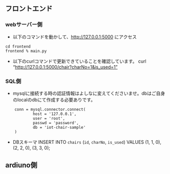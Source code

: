 ## フロントエンド

### webサーバー側
- 以下のコマンドを動かして、http://127.0.0.1:5000 にアクセス
```
cd frontend
frontend % main.py
```

- 以下のcurlコマンドで更新できていることを確認しています。
curl “http://127.0.0.1:5000/chair?charNo=1&is_used=1”


### SQL側
- mysqlに接続する時の認証情報はよしなに変えてくださいませ。dbはご自身のlocalのdbにて作成する必要ありです。
```
    conn = mysql.connector.connect(
            host = '127.0.0.1',
            user = 'root',
            passwd = 'password',
            db = 'iot-chair-sample'
    )
```



- DBスキーマ
INSERT INTO `chairs` (`id`, `charNo`, `is_used`)
VALUES
	(1, 1, 0),
	(2, 2, 0),
	(3, 3, 0);





## ardiuno側
